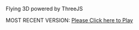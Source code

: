 Flying 3D powered by ThreeJS

MOST RECENT VERSION: [Please Click here to Play](https://rawcdn.githack.com/alperenbutun/Flying-3d/a9112dc/index.html)
